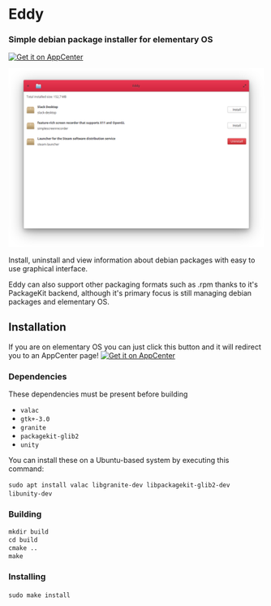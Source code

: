 # Eddy

### Simple debian package installer for elementary OS
[![Get it on AppCenter](https://appcenter.elementary.io/badge.svg)](https://appcenter.elementary.io/com.github.donadigo.eddy)

![screenshot](Screenshot.png)

Install, uninstall and view information about debian packages with easy to use graphical interface.

Eddy can also support other packaging formats such as .rpm thanks to it's PackageKit backend, although it's primary focus is still managing debian packages and elementary OS. 

## Installation
If you are on elementary OS you can just click this button and it will redirect you to an AppCenter page!
[![Get it on AppCenter](https://appcenter.elementary.io/badge.svg)](https://appcenter.elementary.io/com.github.donadigo.eddy)

### Dependencies
These dependencies must be present before building
 - `valac`
 - `gtk+-3.0`
 - `granite`
 - `packagekit-glib2`
 - `unity`
 
 You can install these on a Ubuntu-based system by executing this command:
 
 `sudo apt install valac libgranite-dev libpackagekit-glib2-dev libunity-dev`

### Building
```
mkdir build
cd build
cmake ..
make
```

### Installing
`sudo make install`
